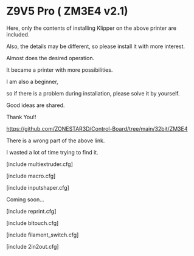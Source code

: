 # Z9V5 Pro ( ZM3E4 v2.1)

Here, only the contents of installing Klipper on the above printer are included.

Also, the details may be different, so please install it with more interest.

Almost does the desired operation.

It became a printer with more possibilities.

I am also a beginner, 

so if there is a problem during installation, please solve it by yourself.

Good ideas are shared.

Thank You!!


https://github.com/ZONESTAR3D/Control-Board/tree/main/32bit/ZM3E4

There is a wrong part of the above link.

I wasted a lot of time trying to find it.




[include multiextruder.cfg]

[include macro.cfg]

[include inputshaper.cfg]

>


Coming soon...

[include reprint.cfg]

[include bltouch.cfg]

[include filament_switch.cfg]

[include 2in2out.cfg]


